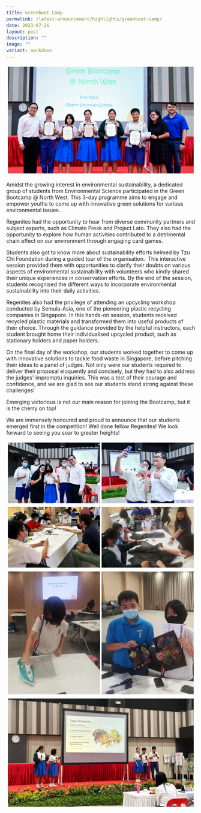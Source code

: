 ```yaml
---
title: Greenboot Camp
permalink: /latest-announcement/highlights/greenboot-camp/
date: 2023-07-26
layout: post
description: ""
image: ""
variant: markdown
---
```

![](/images/School%20Events/Environment/GreenBootCamp-1.jpg)

Amidst the growing interest in environmental sustainability, a dedicated group of students from Environmental Science participated in the Green Bootcamp @ North West. This 3-day programme aims to engage and empower youths to come up with innovative green solutions for various environmental issues.

Regenites had the opportunity to hear from diverse community partners and subject experts, such as Climate Fresk and Project Lato. They also had the opportunity to explore how human activities contributed to a detrimental chain effect on our environment through engaging card games.

Students also got to know more about sustainability efforts helmed by Tzu Chi Foundation during a guided tour of the organisation.  This interactive session provided them with opportunities to clarify their doubts on various aspects of environmental sustainability with volunteers who kindly shared their unique experiences in conservation efforts. By the end of the session, students recognised the different ways to incorporate environmental sustainability into their daily activities.

Regenites also had the privilege of attending an upcycling workshop conducted by Semula-Asia, one of the pioneering plastic recycling companies in Singapore. In this hands-on session, students received recycled plastic materials and transformed them into useful products of their choice. Through the guidance provided by the helpful instructors, each student brought home their individualised upcycled product, such as stationary holders and paper holders.

On the final day of the workshop, our students worked together to come up with innovative solutions to tackle food waste in Singapore, before pitching their ideas to a panel of judges. Not only were our students required to deliver their proposal eloquently and concisely, but they had to also address the judges' impromptu inquiries. This was a test of their courage and confidence, and we are glad to see our students stand strong against these challenges!

Emerging victorious is not our main reason for joining the Bootcamp, but it is the cherry on top!

We are immensely honoured and proud to announce that our students emerged first in the competition! Well done fellow Regenites! We look forward to seeing you soar to greater heights!

![](/images/School%20Events/Environment/GreenBootCamp-2.jpg)
![](/images/School%20Events/Environment/GreenBootCamp-3.jpg)
![](/images/School%20Events/Environment/GreenBootCamp-4.jpg)
![](/images/School%20Events/Environment/GreenBootCamp-5.jpg)